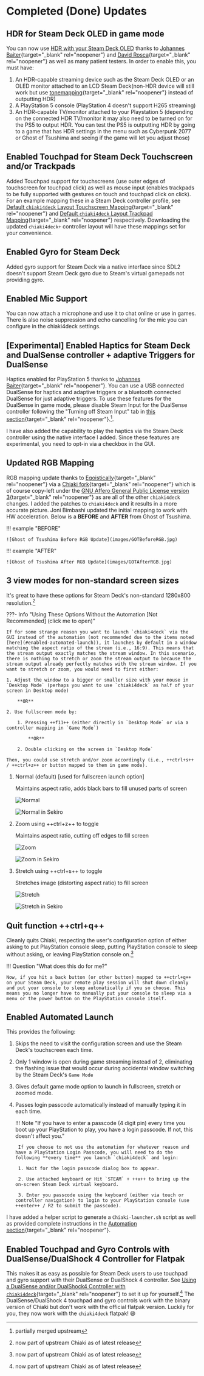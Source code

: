 # Completed (Done) Updates

## HDR for Steam Deck OLED in game mode

You can now use [HDR with your Steam Deck OLED](../setup/configuration.md#hdr-high-dynamic-range) thanks to [Johannes Baiter](https://github.com/jbaiter){target="_blank" rel="noopener"} and [David Rosca](https://github.com/nowrep){target="_blank" rel="noopener"} as well as many patient testers. In order to enable this, you must have:

1. An HDR-capable streaming device such as the Steam Deck OLED or an OLED monitor attached to an LCD Steam Deck(non-HDR device will still work but use [tonemapping](https://mixinglight.com/color-grading-tutorials/whats-tone-mapping/){target="_blank" rel="noopener"} instead of outputting HDR)
2. A PlayStation 5 console (PlayStation 4 doesn't support H265 streaming)
3. An HDR-capable TV/monitor attached to your Playstation 5 (depending on the connected HDR TV/monitor it may also need to be turned on for the PS5 to output HDR. You can test the PS5 is outputting HDR by going to a game that has HDR settings in the menu such as Cyberpunk 2077 or Ghost of Tsushima and seeing if the game will let you adjust those)

## Enabled Touchpad for Steam Deck Touchscreen and/or Trackpads 

Added Touchpad support for touchscreens (use outer edges of touchscreen for touchpad click) as well as mouse input (enables trackpads to be fully supported with gestures on touch and touchpad click on click). For an example mapping these in a Steam Deck controller profile, see [Default `chiaki4deck` Layout Touchscreen Mapping](../setup/controlling.md#default-chiaki4deck-layout-touchscreen-mapping){target="_blank" rel="noopener"} and [Default `chiaki4deck` Layout Trackpad Mapping](../setup/controlling.md#default-chiaki4deck-layout-trackpad-mapping){target="_blank" rel="noopener"} respectively. Downloading the updated `chiaki4deck+` controller layout will have these mappings set for your convenience.

## Enabled Gyro for Steam Deck

Added gyro support for Steam Deck via a native interface since SDL2 doesn't support Steam Deck gyro due to Steam's virtual gamepads not providing gyro.

## Enabled Mic Support

You can now attach a microphone and use it to chat online or use in games. There is also noise suppression and echo cancelling for the mic you can configure in the chiaki4deck settings.

## [Experimental] Enabled Haptics for Steam Deck and DualSense controller + adaptive Triggers for DualSense

Haptics enabled for PlayStation 5 thanks to [Johannes Baiter](https://github.com/jbaiter){target="_blank" rel="noopener"}. You can use a USB connected DualSense for haptics and adaptive triggers or a bluetooth connected DualSense for just adaptive triggers. To use these features for the DualSense in game mode, please disable Steam Input for the DualSense controller following the "Turning off Steam Input" tab in [this section](../setup/controlling.md#enabling-chiaki4deck-to-work-with-dualsense-dualshock-4){target="_blank" rel="noopener"}.[^2].

I have also added the capability to play the haptics via the Steam Deck controller using the native interface I added. 
Since these features are experimental, you need to opt-in via a checkbox in the GUI.

## Updated RGB Mapping

RGB mapping update thanks to [Egoistically](https://github.com/Egoistically){target="_blank" rel="noopener"} via a [Chiaki fork](https://github.com/Egoistically/chiaki){target="_blank" rel="noopener"} which is of course copy-left under the [GNU Affero General Public License version 3](https://www.gnu.org/licenses/agpl-3.0.html){target="_blank" rel="noopener"} as are all of the other `chiaki4deck` changes. I added the patches to `chiaki4deck` and it results in a more accurate picture. Joni Bimbashi updated the initial mapping to work with HW acceleration. Below is a **BEFORE** and **AFTER** from Ghost of Tsushima.

!!! example "BEFORE"

    ![Ghost of Tsushima Before RGB Update](images/GOTBeforeRGB.jpg)

!!! example "AFTER"

    ![Ghost of Tsushima After RGB Update](images/GOTAfterRGB.jpg)

## 3 view modes for non-standard screen sizes

It's great to have these options for Steam Deck's non-standard 1280x800 resolution.[^3]

???- Info "Using These Options Without the Automation [Not Recommended] (click me to open)"

    If for some strange reason you want to launch `chiaki4deck` via the GUI instead of the automation (not recommended due to the items noted [here](#enabled-automated-launch)), it launches by default in a window matching the aspect ratio of the stream (i.e., 16:9). This means that the stream output exactly matches the stream window. In this scenario, there is nothing to stretch or zoom the stream output to because the stream output already perfectly matches with the stream window. If you want to stretch or zoom, you would need to first either:

    1. Adjust the window to a bigger or smaller size with your mouse in `Desktop Mode` (perhaps you want to use `chiaki4deck` as half of your screen in Desktop mode)

        **OR**

    2. Use fullscreen mode by:

        1. Pressing ++f11++ (either directly in `Desktop Mode` or via a controller mapping in `Game Mode`)

            **OR**

        2. Double clicking on the screen in `Desktop Mode`

    Then, you could use stretch and/or zoom accordingly (i.e., ++ctrl+s++ / ++ctrl+z++ or button mapped to them in game mode).

1. Normal (default) [used for fullscreen launch option]

    Maintains aspect ratio, adds black bars to fill unused parts of screen

    ![Normal](images/Fullscreen.jpg)

    ![Normal in Sekiro](images/Sekiro_Fullscreen.jpg)

2. Zoom using ++ctrl+z++ to toggle

    Maintains aspect ratio, cutting off edges to fill screen

    ![Zoom](images/Zoom.jpg)

    ![Zoom in Sekiro](images/Sekiro_Zoom.jpg)

3. Stretch using ++ctrl+s++ to toggle

    Stretches image (distorting aspect ratio) to fill screen

    ![Stretch](images/Stretch.jpg)

    ![Stretch in Sekiro](images/SekiroStretch.jpg)

## Quit function ++ctrl+q++

Cleanly quits Chiaki, respecting the user's configuration option of either asking to put PlayStation console sleep, putting PlayStation console to sleep without asking, or leaving PlayStation console on.[^3]

!!! Question "What does this do for me?"

    Now, if you hit a back button (or other button) mapped to ++ctrl+q++ on your Steam Deck, your remote play session will shut down cleanly and put your console to sleep automatically if you so choose. This means you no longer have to manually put your console to sleep via a menu or the power button on the PlayStation console itself.

## Enabled Automated Launch 

This provides the following:

1. Skips the need to visit the configuration screen and use the Steam Deck's touchscreen each time. 

2. Only 1 window is open during game streaming instead of 2, eliminating the flashing issue that would occur during accidental window switching by the Steam Deck's `Game Mode`

3. Gives default game mode option to launch in fullscreen, stretch or zoomed mode.

4. Passes login passcode automatically instead of manually typing it in each time.

    !!! Note "If you have to enter a passcode (4 digit pin) every time you boot up your PlayStation to play, you have a login passcode. If not, this doesn't affect you."
    
        If you choose to not use the automation for whatever reason and have a PlayStation Login Passcode, you will need to do the following **every time** you launch `chiaki4deck` and login:
            
        1. Wait for the login passcode dialog box to appear.
        
        2. Use attached keyboard or Hit `STEAM` + ++x++ to bring up the on-screen Steam Deck virtual keyboard.

        3. Enter you passcode using the keyboard (either via touch or controller navigation) to login to your PlayStation console (use ++enter++ / R2 to submit the passcode). 

I have added a helper script to generate a `Chiaki-launcher.sh` script as well as provided complete instructions in the [Automation section](../setup/automation.md){target="_blank" rel="noopener"}.

## Enabled Touchpad and Gyro Controls with DualSense/DualShock 4 Controller for Flatpak

This makes it as easy as possible for Steam Deck users to use touchpad and gyro support with their DualSense or DualShock 4 controller. See [Using a DualSense and/or DualShock4 Controller with `chiaki4deck`](../setup/controlling.md#using-a-dualsense-andor-dualshock4-controller-with-chiaki4deck){target="_blank" rel="noopener"} to set it up for yourself.[^3]
The DualSense/DualShock 4 touchpad and gyro controls work with the binary version of Chiaki but don't work with the official flatpak version. Luckily for you, they now work with the `chiaki4deck` flatpak! :smile:

[^1]: merged upstream, but not yet released in official flatpak
[^2]: partially merged upstream
[^3]: now part of upstream Chiaki as of latest release
